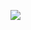 <a href="https://youtube.com" target="_blank"><img src="https://img.shields.io/badge/#ffffff?style=for-the-badge&logo=discord&logoColor=#5865F2"/></a>
